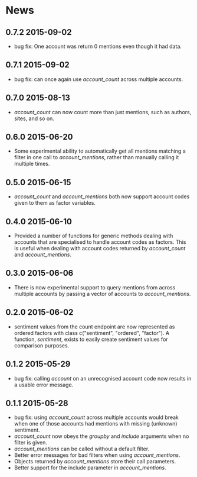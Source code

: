 # News

## 0.7.2 2015-09-02
* bug fix: One account was return 0 mentions even though it had data. 

## 0.7.1 2015-09-02
* bug fix: can once again use *account_count* across multiple accounts.

## 0.7.0 2015-08-13
* *account_count* can now count more than just mentions, such as authors, sites,
  and so on.

## 0.6.0 2015-06-20
* Some experimental ability to automatically get all mentions matching 
  a filter in one call to *account_mentions*, rather than manually 
  calling it multiple times.

## 0.5.0 2015-06-15
* *account_count* and *account_mentions* both now support account codes
  given to them as factor variables. 

## 0.4.0 2015-06-10
* Provided a number of functions for generic methods dealing with accounts
  that are specialised to handle account codes as factors. This is useful
  when dealing with account codes returned by *account_count* and 
  *account_mentions*. 

## 0.3.0 2015-06-06
* There is now experimental support to query mentions from across
  multiple accounts by passing a vector of accounts to *account_mentions*.

## 0.2.0 2015-06-02
* sentiment values from the count endpoint are now represented as ordered
  factors with class c("sentiment", "ordered", "factor"). A function, 
  *sentiment*, exists to easily create sentiment values for comparison
  purposes.

## 0.1.2 2015-05-29
* bug fix: calling *account* on an unrecognised account code now results
  in a usable error message.

## 0.1.1 2015-05-28
* bug fix: using *account_count* across multiple accounts would break when
  one of those accounts had mentions with missing (unknown) sentiment.
* *account_count* now obeys the *groupby* and *include* arguments when no
  filter is given.
* *account_mentions* can be called without a default filter.
* Better error messages for bad filters when using *account_mentions*.
* Objects returned by *account_mentions* store their call parameters.
* Better support for the include parameter in *account_mentions*.